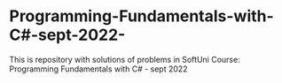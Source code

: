 # Programming-Fundamentals-with-C#-sept-2022-
This is repository with solutions of problems in SoftUni  Course: Programming Fundamentals with C# - sept  2022 
